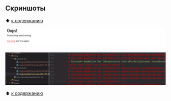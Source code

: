 ## Скриншоты

:arrow_up: [к содержанию](../readme.md#Содержание)

![Screenshot 1](../pix/Sprint3_1.png)

![Screenshot 2](../pix/Sprint3_2.png)

:arrow_up: [к содержанию](../readme.md#Содержание)
